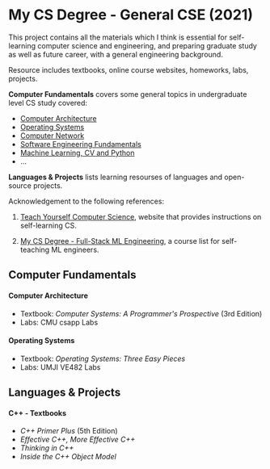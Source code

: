 # My CS Degree - General CSE (2021)

This project contains all the materials which I think is essential for self-learning computer science and engineering, and preparing graduate study  as well as future career, with a general engineering background. 

Resource includes textbooks, online course websites, homeworks, labs, projects.

**Computer Fundamentals** covers some general topics in undergraduate level CS study covered:

- [Computer Architecture](#computer-architecture)
- [Operating Systems](#operating-systems)
- [Computer Network](#)
- [Software Engineering Fundamentals](#)
- [Machine Learning, CV and Python](#)
- ...

**Languages & Projects** lists learning resourses of languages and open-source projects.

Acknowledgement to the following references:

1. [Teach Yourself Computer Science](https://teachyourselfcs.com), website that provides instructions on self-learning CS.

2. [My CS Degree - Full-Stack ML Engineering](https://github.com/logancyang/my-cs-degree/blob/master/README.md), a course list for self-teaching ML engineers.

## Computer Fundamentals

#### Computer Architecture

- Textbook: *Computer Systems: A Programmer's Prospective*  (3rd Edition)
- Labs: CMU csapp Labs



#### Operating Systems

- Textbook: *Operating Systems: Three Easy Pieces*
- Labs: UMJI VE482 Labs



## Languages & Projects

#### C++ - Textbooks

- *C++ Primer Plus* (5th Edition)
- *Effective C++, More Effective C++* 
- *Thinking in C++*
- *Inside the C++ Object Model*

